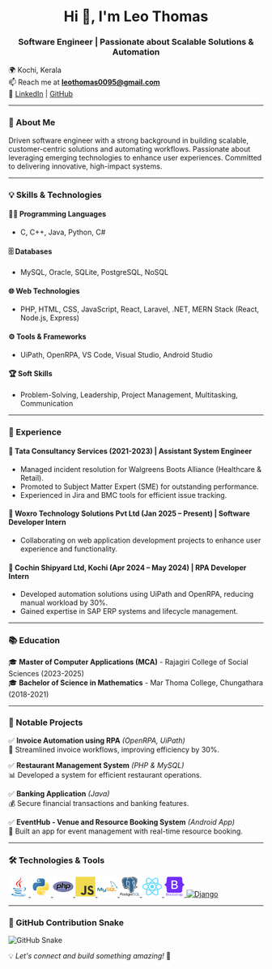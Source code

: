 <h1 align="center">Hi 👋, I'm Leo Thomas</h1>
<h3 align="center">Software Engineer | Passionate about Scalable Solutions & Automation</h3>

🌍 Kochi, Kerala  
📫 Reach me at **leothomas0095@gmail.com**  
🔗 [LinkedIn](https://www.linkedin.com/in/leothomas00/) | [GitHub](https://github.com/leo-thomas1)  

---

### 🚀 About Me  
Driven software engineer with a strong background in building scalable, customer-centric solutions and automating workflows. Passionate about leveraging emerging technologies to enhance user experiences. Committed to delivering innovative, high-impact systems.

---

### 💡 Skills & Technologies  

#### 👨‍💻 Programming Languages  
- C, C++, Java, Python, C#  

#### 🗄️ Databases  
- MySQL, Oracle, SQLite, PostgreSQL, NoSQL  

#### 🌐 Web Technologies  
- PHP, HTML, CSS, JavaScript, React, Laravel, .NET, MERN Stack (React, Node.js, Express)  

#### ⚙️ Tools & Frameworks  
- UiPath, OpenRPA, VS Code, Visual Studio, Android Studio  

#### 🏆 Soft Skills  
- Problem-Solving, Leadership, Project Management, Multitasking, Communication  

---

### 💼 Experience  

#### 🔹 Tata Consultancy Services (2021-2023) | Assistant System Engineer  
- Managed incident resolution for Walgreens Boots Alliance (Healthcare & Retail).  
- Promoted to Subject Matter Expert (SME) for outstanding performance.  
- Experienced in Jira and BMC tools for efficient issue tracking.  

#### 🔹 Woxro Technology Solutions Pvt Ltd (Jan 2025 – Present) | Software Developer Intern  
- Collaborating on web application development projects to enhance user experience and functionality.  

#### 🔹 Cochin Shipyard Ltd, Kochi (Apr 2024 – May 2024) | RPA Developer Intern  
- Developed automation solutions using UiPath and OpenRPA, reducing manual workload by 30%.  
- Gained expertise in SAP ERP systems and lifecycle management.  

---

### 📚 Education  
🎓 **Master of Computer Applications (MCA)** - Rajagiri College of Social Sciences (2023-2025)  
🎓 **Bachelor of Science in Mathematics** - Mar Thoma College, Chungathara (2018-2021)  

---

### 🔨 Notable Projects  

✅ **Invoice Automation using RPA** *(OpenRPA, UiPath)*  
🚀 Streamlined invoice workflows, improving efficiency by 30%.  

✅ **Restaurant Management System** *(PHP & MySQL)*  
📊 Developed a system for efficient restaurant operations.  

✅ **Banking Application** *(Java)*  
💰 Secure financial transactions and banking features.  

✅ **EventHub - Venue and Resource Booking System** *(Android App)*  
📅 Built an app for event management with real-time resource booking.  

---

### 🛠️ Technologies & Tools  

<p align="left">  
  <a href="https://www.java.com" target="_blank"> <img src="https://raw.githubusercontent.com/devicons/devicon/master/icons/java/java-original.svg" alt="Java" width="40" height="40"/> </a>  
  <a href="https://www.python.org" target="_blank"> <img src="https://raw.githubusercontent.com/devicons/devicon/master/icons/python/python-original.svg" alt="Python" width="40" height="40"/> </a>  
  <a href="https://www.php.net" target="_blank"> <img src="https://raw.githubusercontent.com/devicons/devicon/master/icons/php/php-original.svg" alt="PHP" width="40" height="40"/> </a>  
  <a href="https://developer.mozilla.org/en-US/docs/Web/JavaScript" target="_blank"> <img src="https://raw.githubusercontent.com/devicons/devicon/master/icons/javascript/javascript-original.svg" alt="JavaScript" width="40" height="40"/> </a>  
  <a href="https://www.mysql.com/" target="_blank"> <img src="https://raw.githubusercontent.com/devicons/devicon/master/icons/mysql/mysql-original-wordmark.svg" alt="MySQL" width="40" height="40"/> </a>  
  <a href="https://www.postgresql.org" target="_blank"> <img src="https://raw.githubusercontent.com/devicons/devicon/master/icons/postgresql/postgresql-original-wordmark.svg" alt="PostgreSQL" width="40" height="40"/> </a>  
  <a href="https://reactjs.org/" target="_blank"> <img src="https://raw.githubusercontent.com/devicons/devicon/master/icons/react/react-original.svg" alt="React" width="40" height="40"/> </a>  
  <a href="https://getbootstrap.com" target="_blank"> <img src="https://raw.githubusercontent.com/devicons/devicon/master/icons/bootstrap/bootstrap-plain-wordmark.svg" alt="Bootstrap" width="40" height="40"/> </a>  
  <a href="https://www.djangoproject.com/" target="_blank"> <img src="https://cdn.worldvectorlogo.com/logos/django.svg" alt="Django" width="40" height="40"/> </a>  
</p>  

---

### 🐍 GitHub Contribution Snake

![GitHub Snake](https://raw.githubusercontent.com/leo-thomas1/output/github-snake.svg)

💡 *Let's connect and build something amazing!* 🚀
